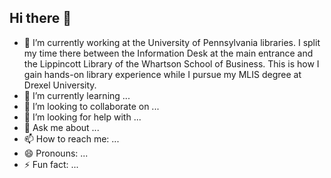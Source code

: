 ## Hi there 👋

- 🔭 I’m currently working at the University of Pennsylvania libraries. I split my time there between the Information Desk at the main entrance and the Lippincott Library of the Whartson School of Business. This is how I gain hands-on library experience while I pursue my MLIS degree at Drexel University. 
- 🌱 I’m currently learning ...
- 👯 I’m looking to collaborate on ...
- 🤔 I’m looking for help with ...
- 💬 Ask me about ...
- 📫 How to reach me: ...
- 😄 Pronouns: ...
- ⚡ Fun fact: ...

